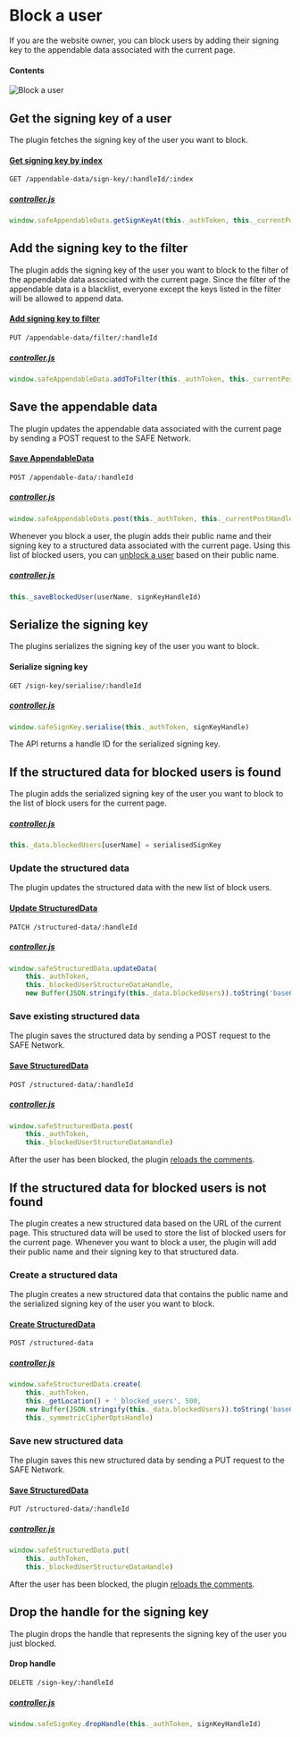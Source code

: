 # Block a user

If you are the website owner, you can block users by adding their signing key to the appendable data associated with the current page.

#### Contents

<!-- toc -->

![Block a user](img/block-a-user.png)

## Get the signing key of a user

The plugin fetches the signing key of the user you want to block.

#### [Get signing key by index](https://github.com/maidsafe/rfcs/blob/master/text/0042-launcher-api-v0.6/api/appendable_data.md#get-signing-key-of-a-data-by-index)

```
GET /appendable-data/sign-key/:handleId/:index
```

##### [controller.js](https://github.com/maidsafe/safe_examples/blob/3e44e154ae1ba3b019561f02afd9888429a8c574/permanent_comments_plugin/comments/src/controller.js#L259)

```js
window.safeAppendableData.getSignKeyAt(this._authToken, this._currentPostHandleId, index)
```

## Add the signing key to the filter

The plugin adds the signing key of the user you want to block to the filter of the appendable data associated with the current page. Since the filter of the appendable data is a blacklist, everyone except the keys listed in the filter will be allowed to append data.

#### [Add signing key to filter](https://github.com/maidsafe/rfcs/blob/master/text/0042-launcher-api-v0.6/api/appendable_data.md#add-sign-keys-to-filter)

```
PUT /appendable-data/filter/:handleId
```

##### [controller.js](https://github.com/maidsafe/safe_examples/blob/3e44e154ae1ba3b019561f02afd9888429a8c574/permanent_comments_plugin/comments/src/controller.js#L261)

```js
window.safeAppendableData.addToFilter(this._authToken, this._currentPostHandleId, [signKeyHandleId])
```

## Save the appendable data

The plugin updates the appendable data associated with the current page by sending a POST request to the SAFE Network.

#### [Save AppendableData](https://github.com/maidsafe/rfcs/blob/master/text/0042-launcher-api-v0.6/api/appendable_data.md#save-appendabledata)

```
POST /appendable-data/:handleId
```

##### [controller.js](https://github.com/maidsafe/safe_examples/blob/3e44e154ae1ba3b019561f02afd9888429a8c574/permanent_comments_plugin/comments/src/controller.js#L262)

```js
window.safeAppendableData.post(this._authToken, this._currentPostHandleId)
```

Whenever you block a user, the plugin adds their public name and their signing key to a structured data associated with the current page. Using this list of blocked users, you can [unblock a user](unblock-a-user.md) based on their public name.

##### [controller.js](https://github.com/maidsafe/safe_examples/blob/3e44e154ae1ba3b019561f02afd9888429a8c574/permanent_comments_plugin/comments/src/controller.js#L263)

```js
this._saveBlockedUser(userName, signKeyHandleId)
```

## Serialize the signing key

The plugins serializes the signing key of the user you want to block.

#### Serialize signing key

```
GET /sign-key/serialise/:handleId
```

##### [controller.js](https://github.com/maidsafe/safe_examples/blob/3e44e154ae1ba3b019561f02afd9888429a8c574/permanent_comments_plugin/comments/src/controller.js#L368)

```js
window.safeSignKey.serialise(this._authToken, signKeyHandle)
```

The API returns a handle ID for the serialized signing key.

## If the structured data for blocked users is found

The plugin adds the serialized signing key of the user you want to block to the list of block users for the current page.

##### [controller.js](https://github.com/maidsafe/safe_examples/blob/3e44e154ae1ba3b019561f02afd9888429a8c574/permanent_comments_plugin/comments/src/controller.js#L425)

```js
this._data.blockedUsers[userName] = serialisedSignKey
```

### Update the structured data

The plugin updates the structured data with the new list of block users.

#### [Update StructuredData](https://github.com/maidsafe/rfcs/blob/master/text/0042-launcher-api-v0.6/api/structured_data.md#update-data)

```
PATCH /structured-data/:handleId
```

##### [controller.js](https://github.com/maidsafe/safe_examples/blob/3e44e154ae1ba3b019561f02afd9888429a8c574/permanent_comments_plugin/comments/src/controller.js#L426-L429)

```js
window.safeStructuredData.updateData(
    this._authToken,
    this._blockedUserStructureDataHandle,
    new Buffer(JSON.stringify(this._data.blockedUsers)).toString('base64'), this._symmetricCipherOptsHandle)
```

### Save existing structured data

The plugin saves the structured data by sending a POST request to the SAFE Network.

#### [Save StructuredData](https://github.com/maidsafe/rfcs/blob/master/text/0042-launcher-api-v0.6/api/structured_data.md#save-structured-data)

```
POST /structured-data/:handleId
```

##### [controller.js](https://github.com/maidsafe/safe_examples/blob/3e44e154ae1ba3b019561f02afd9888429a8c574/permanent_comments_plugin/comments/src/controller.js#L430-L432)

```js
window.safeStructuredData.post(
    this._authToken,
    this._blockedUserStructureDataHandle)
```

After the user has been blocked, the plugin [reloads the comments](fetch-comments.md).

## If the structured data for blocked users is not found

The plugin creates a new structured data based on the URL of the current page. This structured data will be used to store the list of blocked users for the current page. Whenever you want to block a user, the plugin will add their public name and their signing key to that structured data.

### Create a structured data

The plugin creates a new structured data that contains the public name and the serialized signing key of the user you want to block.

#### [Create StructuredData](https://github.com/maidsafe/rfcs/blob/master/text/0042-launcher-api-v0.6/api/structured_data.md#create)

```
POST /structured-data
```

##### [controller.js](https://github.com/maidsafe/safe_examples/blob/3e44e154ae1ba3b019561f02afd9888429a8c574/permanent_comments_plugin/comments/src/controller.js#L441-L445)

```js
window.safeStructuredData.create(
    this._authToken,
    this._getLocation() + '_blocked_users', 500,
    new Buffer(JSON.stringify(this._data.blockedUsers)).toString('base64'),
    this._symmetricCipherOptsHandle)
```

### Save new structured data

The plugin saves this new structured data by sending a PUT request to the SAFE Network.

#### [Save StructuredData](https://github.com/maidsafe/rfcs/blob/master/text/0042-launcher-api-v0.6/api/structured_data.md#save-structured-data)

```
PUT /structured-data/:handleId
```

##### [controller.js](https://github.com/maidsafe/safe_examples/blob/3e44e154ae1ba3b019561f02afd9888429a8c574/permanent_comments_plugin/comments/src/controller.js#L447-L449)

```js
window.safeStructuredData.put(
    this._authToken,
    this._blockedUserStructureDataHandle)
```

After the user has been blocked, the plugin [reloads the comments](fetch-comments.md).

## Drop the handle for the signing key

The plugin drops the handle that represents the signing key of the user you just blocked.

#### Drop handle

```
DELETE /sign-key/:handleId
```

##### [controller.js](https://github.com/maidsafe/safe_examples/blob/3e44e154ae1ba3b019561f02afd9888429a8c574/permanent_comments_plugin/comments/src/controller.js#L265)

```js
window.safeSignKey.dropHandle(this._authToken, signKeyHandleId)
```
